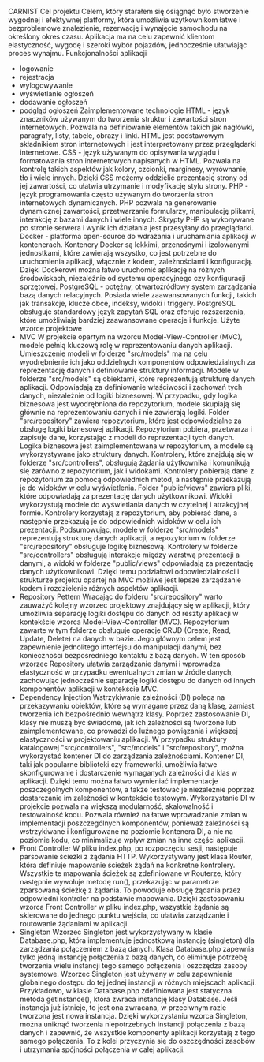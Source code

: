 CARNIST
Cel projektu
Celem, który starałem się osiągnąć było stworzenie wygodnej i efektywnej platformy, która
umożliwia użytkownikom łatwe i bezproblemowe znalezienie, rezerwację i wynajęcie
samochodu na określony okres czasu. Aplikacja ma na celu zapewnić klientom
elastyczność, wygodę i szeroki wybór pojazdów, jednocześnie ułatwiając proces wynajmu.
Funkcjonalności aplikacji
- logowanie
- rejestracja
- wylogowywanie
- wyświetlanie ogłoszeń
- dodawanie ogłoszeń
- podgląd ogłoszeń
Zaimplementowane technologie
HTML - język znaczników używanym do tworzenia struktur i zawartości stron internetowych.
Pozwala na definiowanie elementów takich jak nagłówki, paragrafy, listy, tabele, obrazy i
linki. HTML jest podstawowym składnikiem stron internetowych i jest interpretowany przez
przeglądarki internetowe.
CSS - język używanym do opisywania wyglądu i formatowania stron internetowych
napisanych w HTML. Pozwala na kontrolę takich aspektów jak kolory, czcionki, marginesy,
wyrównanie, tło i wiele innych. Dzięki CSS możemy oddzielić prezentację strony od jej
zawartości, co ułatwia utrzymanie i modyfikację stylu strony.
PHP - język programowania często używanym do tworzenia stron internetowych
dynamicznych. PHP pozwala na generowanie dynamicznej zawartości, przetwarzanie
formularzy, manipulację plikami, interakcję z bazami danych i wiele innych. Skrypty PHP są
wykonywane po stronie serwera i wynik ich działania jest przesyłany do przeglądarki.
Docker - platforma open-source do wdrażania i uruchamiania aplikacji w kontenerach.
Kontenery Docker są lekkimi, przenośnymi i izolowanymi jednostkami, które zawierają
wszystko, co jest potrzebne do uruchomienia aplikacji, włącznie z kodem, zależnościami i
konfiguracją. Dzięki Dockerowi można łatwo uruchomić aplikację na różnych środowiskach,
niezależnie od systemu operacyjnego czy konfiguracji sprzętowej.
PostgreSQL - potężny, otwartoźródłowy system zarządzania bazą danych relacyjnych.
Posiada wiele zaawansowanych funkcji, takich jak transakcje, klucze obce, indeksy, widoki i
triggery. PostgreSQL obsługuje standardowy język zapytań SQL oraz oferuje rozszerzenia,
które umożliwiają bardziej zaawansowane operacje i funkcje.
Użyte wzorce projektowe
- MVC
W projekcie opartym na wzorcu Model-View-Controller (MVC), modele pełnią kluczową rolę
w reprezentowaniu danych aplikacji. Umieszczenie modeli w folderze "src/models" ma na
celu wyodrębnienie ich jako oddzielnych komponentów odpowiedzialnych za reprezentację
danych i definiowanie struktury informacji.
Modele w folderze "src/models" są obiektami, które reprezentują strukturę danych aplikacji.
Odpowiadają za definiowanie właściwości i zachowań tych danych, niezależnie od logiki
biznesowej. W przypadku, gdy logika biznesowa jest wyodrębniona do repozytorium, modele
skupiają się głównie na reprezentowaniu danych i nie zawierają logiki.
Folder "src/repository" zawiera repozytorium, które jest odpowiedzialne za obsługę logiki
biznesowej aplikacji. Repozytorium pobiera, przetwarza i zapisuje dane, korzystając z
modeli do reprezentacji tych danych. Logika biznesowa jest zaimplementowana w
repozytorium, a modele są wykorzystywane jako struktury danych.
Kontrolery, które znajdują się w folderze "src/controllers", obsługują żądania użytkownika i
komunikują się zarówno z repozytorium, jak i widokami. Kontrolery pobierają dane z
repozytorium za pomocą odpowiednich metod, a następnie przekazują je do widoków w celu
wyświetlenia.
Folder "public/views" zawiera pliki, które odpowiadają za prezentację danych użytkownikowi.
Widoki wykorzystują modele do wyświetlania danych w czytelnej i atrakcyjnej formie.
Kontrolery korzystają z repozytorium, aby pobierać dane, a następnie przekazują je do
odpowiednich widoków w celu ich prezentacji.
Podsumowując, modele w folderze "src/models" reprezentują strukturę danych aplikacji, a
repozytorium w folderze "src/repository" obsługuje logikę biznesową. Kontrolery w folderze
"src/controllers" obsługują interakcje między warstwą prezentacji a danymi, a widoki w
folderze "public/views" odpowiadają za prezentację danych użytkownikowi. Dzięki temu
podziałowi odpowiedzialności i strukturze projektu opartej na MVC możliwe jest lepsze
zarządzanie kodem i rozdzielenie różnych aspektów aplikacji.
- Repository Pettern
Wracając do folderu "src/repository" warto zauważyć kolejny wzorzec projektowy znajdujący
się w aplikacji, który umożliwia separację logiki dostępu do danych od reszty aplikacji w
kontekście wzorca Model-View-Controller (MVC). Repozytorium zawarte w tym folderze
obsługuje operacje CRUD (Create, Read, Update, Delete) na danych w bazie. Jego
głównym celem jest zapewnienie jednolitego interfejsu do manipulacji danymi, bez
konieczności bezpośredniego kontaktu z bazą danych. W ten sposób wzorzec Repository
ułatwia zarządzanie danymi i wprowadza elastyczność w przypadku ewentualnych zmian w
źródle danych, zachowując jednocześnie separację logiki dostępu do danych od innych
komponentów aplikacji w kontekście MVC.
- Dependency Injection
Wstrzykiwanie zależności (DI) polega na przekazywaniu obiektów, które są wymagane przez
daną klasę, zamiast tworzenia ich bezpośrednio wewnątrz klasy. Poprzez zastosowanie DI,
klasy nie muszą być świadome, jak ich zależności są tworzone lub zaimplementowane, co
prowadzi do luźnego powiązania i większej elastyczności w projektowaniu aplikacji.
W przypadku struktury katalogowej "src/controllers", "src/models" i "src/repository", można
wykorzystać kontener DI do zarządzania zależnościami. Kontener DI, taki jak popularne
biblioteki czy frameworki, umożliwia łatwe skonfigurowanie i dostarczenie wymaganych
zależności dla klas w aplikacji. Dzięki temu można łatwo wymieniać implementacje
poszczególnych komponentów, a także testować je niezależnie poprzez dostarczanie im
zależności w kontekście testowym.
Wykorzystanie DI w projekcie pozwala na większą modularność, skalowalność i
testowalność kodu. Pozwala również na łatwe wprowadzanie zmian w implementacji
poszczególnych komponentów, ponieważ zależności są wstrzykiwane i konfigurowane na
poziomie kontenera DI, a nie na poziomie kodu, co minimalizuje wpływ zmian na inne części
aplikacji.
- Front Controller
W pliku index.php, po rozpoczęciu sesji, następuje parsowanie ścieżki z żądania HTTP.
Wykorzystywany jest klasa Router, która definiuje mapowanie ścieżek żądań na konkretne
kontrolery.
Wszystkie te mapowania ścieżek są zdefiniowane w Routerze, który następnie wywołuje
metodę run(), przekazując w parametrze zparsowaną ścieżkę z żądania. To powoduje
obsługę żądania przez odpowiedni kontroler na podstawie mapowania.
Dzięki zastosowaniu wzorca Front Controller w pliku index.php, wszystkie żądania są
skierowane do jednego punktu wejścia, co ułatwia zarządzanie i routowanie żądaniami w
aplikacji.
- Singleton
Wzorzec Singleton jest wykorzystywany w klasie Database.php, która implementuje
jednostkową instancję (singleton) dla zarządzania połączeniem z bazą danych.
Klasa Database.php zapewnia tylko jedną instancję połączenia z bazą danych, co eliminuje
potrzebę tworzenia wielu instancji tego samego połączenia i oszczędza zasoby systemowe.
Wzorzec Singleton jest używany w celu zapewnienia globalnego dostępu do tej jednej
instancji w różnych miejscach aplikacji.
Przykładowo, w klasie Database.php zdefiniowana jest statyczna metoda getInstance(),
która zwraca instancję klasy Database. Jeśli instancja już istnieje, to jest ona zwracana, w
przeciwnym razie tworzona jest nowa instancja.
Dzięki wykorzystaniu wzorca Singleton, można uniknąć tworzenia niepotrzebnych instancji
połączenia z bazą danych i zapewnić, że wszystkie komponenty aplikacji korzystają z tego
samego połączenia. To z kolei przyczynia się do oszczędności zasobów i utrzymania
spójności połączenia w całej aplikacji.
